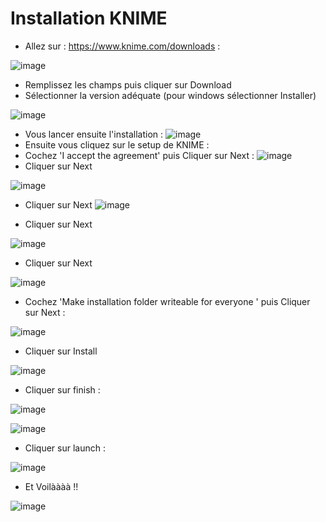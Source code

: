 # Installation KNIME

- Allez sur : https://www.knime.com/downloads :

![image](https://user-images.githubusercontent.com/123749462/231817402-ac9770e0-25e5-4420-8d92-f6d2a0d480ee.png)

- Remplissez les champs puis cliquer sur Download
- Sélectionner la version adéquate (pour windows sélectionner Installer)

![image](https://user-images.githubusercontent.com/123749462/231817958-77c5ea2e-f2b2-430a-b515-9ac7ca41e632.png)
- Vous lancer ensuite l'installation : 
![image](https://user-images.githubusercontent.com/123749462/231818962-73dd28e1-3845-4918-ac42-9794f4a302d5.png)
- Ensuite vous cliquez sur le setup de KNIME :
- Cochez 'I accept the agreement' puis Cliquer sur Next :
![image](https://user-images.githubusercontent.com/123749462/231823727-5f4b78a1-27c5-4684-a8ec-fa570a281f0f.png)
 - Cliquer sur Next

![image](https://user-images.githubusercontent.com/123749462/231823926-92b259bd-fe78-4cee-b312-5dcd7117fbfb.png)
 - Cliquer sur Next
![image](https://user-images.githubusercontent.com/123749462/231824017-8f51af54-d056-4543-8f46-936cd7495851.png)

 - Cliquer sur Next

![image](https://user-images.githubusercontent.com/123749462/231824076-81be52a5-5f24-4b3f-8d94-5906479f4567.png)

 - Cliquer sur Next

![image](https://user-images.githubusercontent.com/123749462/231824160-94c8e658-079d-46cc-bf02-04c22df68dc0.png)

- Cochez 'Make installation folder writeable for everyone ' puis Cliquer sur Next :

![image](https://user-images.githubusercontent.com/123749462/231824267-3e2dad2a-6450-4588-aaa3-d338bb93b1f4.png)

 - Cliquer sur Install

![image](https://user-images.githubusercontent.com/123749462/231824537-5c332e89-8b97-4120-89e2-15895a58528e.png)

- Cliquer sur finish :

![image](https://user-images.githubusercontent.com/123749462/231825959-596e03a5-4553-4168-849f-d9d5c20db77f.png)
 

![image](https://user-images.githubusercontent.com/123749462/231826082-996d618a-2d7c-46ce-8d38-cbb1b5f68bb3.png)

- Cliquer sur launch :

![image](https://user-images.githubusercontent.com/123749462/231826274-ad8ea96c-99d9-499c-ad0e-68050d9269ea.png)

- Et Voilàààà !!

![image](https://user-images.githubusercontent.com/123749462/231826543-8f1d9457-ea84-4e3a-8e49-78e4d658c315.png)


